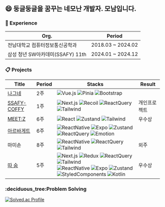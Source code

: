 <h2>😄 둥글둥글을 꿈꾸는 네모난 개발자. 모남입니다.</h2>

<!--
<h3><a href="https://drive.google.com/file/d/12ieCqq11iUwxCCenrPsgTKGT2wYZ7UKG/view?usp=sharing" target="_blank">🔗 Portfolio</a></h3>-->

<h3>🌱 Experience </h3>

|           Org.               |           Period|
|--------------------------|--------------------|
| 전남대학교 컴퓨터정보통신공학과         | 2018.03 ~ 2024.02 |
| 삼성 청년 SW아카데미(SSAFY) 11th | 2024.01 ~ 2024.12 |


<h3>📋 Projects</h3>

| Title                |           Period     | Stacks                                                                                  | Result |
|---------------------|-------------------|------------------------------------------------------------------------------------------|--------|
| [나그네](https://github.com/monam2/frontend-web-Vue.js)       | 2주 |  ![Vue.js](https://img.shields.io/badge/vue.js-4FC08D?style=flat-square&logo=vue.js&logoColor=white) ![Pinia](https://img.shields.io/badge/Pinia-FCD535?style=flat-square&logoColor=white) ![Bootstrap](https://img.shields.io/badge/bootstrap-%238511FA.svg?style=flat-square&logo=bootstrap&logoColor=white) |            |
| [SSAFY-COFFY](https://github.com/monam2/ssafy-coffy)        | 1주 |  ![Next.js](https://img.shields.io/badge/Next.js-black?style=flat-square&logo=next.js&logoColor=white) ![Recoil](https://img.shields.io/badge/recoil-61DAFB?style=flat-square&logoColor=black) ![ReactQuery](https://img.shields.io/badge/reactquery-FF4154?style=flat-square&logo=reactquery&logoColor=white) ![Tailwind](https://img.shields.io/badge/Tailwind-06B6D4?style=flat-square&logo=Tailwind&logoColor=white)    | 개인프로젝트 |           
| [MEET:Z](https://github.com/monam2/meet-z)                | 6주 |  ![React](https://img.shields.io/badge/React-61DAFB?style=flat-square&logo=react&logoColor=white) ![Zustand](https://img.shields.io/badge/Zustand-CC2936?style=flat-square&logoColor=white) ![Tailwind](https://img.shields.io/badge/Tailwind-06B6D4?style=flat-square&logo=Tailwind&logoColor=white)    | 우수상      |
| [아르바게트](https://github.com/monam2/arbaguette)           | 6주 |  ![ReactNative](https://img.shields.io/badge/ReactNative-61DAFB?style=flat-square&logo=react&logoColor=white) ![Expo](https://img.shields.io/badge/Expo-000000?style=flat-square&logo=Expo&logoColor=white) ![Zustand](https://img.shields.io/badge/Zustand-CC2936?style=flat-square&logoColor=white) ![ReactQuery](https://img.shields.io/badge/reactquery-FF4154?style=flat-square&logo=reactquery&logoColor=white)  ![Emotion](https://img.shields.io/badge/Emotion-CC67BC?style=flat-square&logoColor=white)|            |
|                           마미손                                | 8주 |  ![ReactNative](https://img.shields.io/badge/ReactNative-61DAFB?style=flat-square&logo=react&logoColor=white) ![ReactQuery](https://img.shields.io/badge/reactquery-FF4154?style=flat-square&logo=reactquery&logoColor=white) ![Tailwind](https://img.shields.io/badge/Tailwind-06B6D4?style=flat-square&logo=Tailwind&logoColor=white)|       외주        |
| [따 숨](https://github.com/monam2/ddasoom)                  | 5주 |  ![Next.js](https://img.shields.io/badge/Next.js-black?style=flat-square&logo=next.js&logoColor=white) ![Redux](https://img.shields.io/badge/redux-%23593d88.svg?style=flat-square&logo=redux&logoColor=white) ![ReactQuery](https://img.shields.io/badge/reactquery-FF4154?style=flat-square&logo=reactquery&logoColor=white) ![Tailwind](https://img.shields.io/badge/Tailwind-06B6D4?style=flat-square&logo=Tailwind&logoColor=white)<br/> ![ReactNative](https://img.shields.io/badge/ReactNative-61DAFB?style=flat-square&logo=react&logoColor=white) ![Expo](https://img.shields.io/badge/Expo-000000?style=flat-square&logo=Expo&logoColor=white) ![Zustand](https://img.shields.io/badge/Zustand-CC2936?style=flat-square&logoColor=white) ![StyledComponents](https://img.shields.io/badge/styled--components-DB7093?style=flat-square&logo=styled-components&logoColor=white) ![Kotlin](https://img.shields.io/badge/kotlin-%237F52FF.svg?style=flat-square&logo=kotlin&logoColor=white) | 우수상      |

<!--
<h3>📚 Stacks</h3>
<div>
<img src="https://img.shields.io/badge/Typescript-3178C6?style=flat-square&logo=Typescript&logoColor=white"> <img src="https://img.shields.io/badge/react-61DAFB?style=flat-square&logo=react&logoColor=black"> <img src="https://img.shields.io/badge/Next.js-black?style=flat-square&logo=next.js&logoColor=white"> <img src="https://img.shields.io/badge/react native-61DAFB?style=flat-square&logo=react&logoColor=white"> <img src="https://img.shields.io/badge/Expo-000000?style=flat-square&logo=Expo&logoColor=white"/>
  <img src="https://img.shields.io/badge/vue.js-4FC08D?style=flat-square&logo=vue.js&logoColor=white"> </br>
<img src="https://img.shields.io/badge/reactquery-FF4154?style=flat-square&logo=reactquery&logoColor=white"> <img src="https://img.shields.io/badge/Zustand-CC2936?style=flat-square&logoColor=white"> <img src="https://img.shields.io/badge/recoil-61DAFB?style=flat-square&logoColor=black">
 </br>
<img src="https://img.shields.io/badge/Tailwind CSS-06B6D4?style=flat-square&logo=Tailwind CSS&logoColor=white"/> <img src="https://img.shields.io/badge/styled--components-DB7093?style=flat-square&logo=styled-components&logoColor=white"/> <img src="https://img.shields.io/badge/Emotion-CC67BC?style=flat-square&logoColor=white"/> </br>
</div>
-->

<h3>:deciduous_tree:Problem Solving</h3>

[![Solved.ac Profile](http://mazassumnida.wtf/api/v2/generate_badge?boj=kangcw0107)](https://solved.ac/kangcw0107/)

